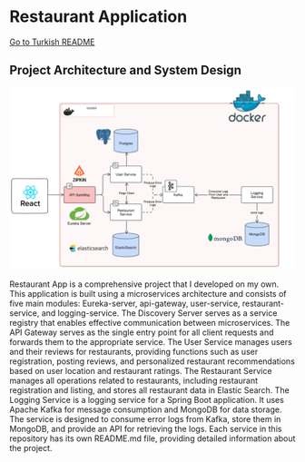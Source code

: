 # Restaurant Application

[Go to Turkish README](README_TR.md)

## Project Architecture and System Design

[![Restaurant Application Architecture](./img/project-design.png)](./img/project-design.png)

Restaurant App is a comprehensive project that I developed on my own. This application is built using a microservices architecture and consists of five main modules: Eureka-server, api-gateway, user-service, restaurant-service, and logging-service. The Discovery Server serves as a service registry that enables effective communication between microservices. The API Gateway serves as the single entry point for all client requests and forwards them to the appropriate service. The User Service manages users and their reviews for restaurants, providing functions such as user registration, posting reviews, and personalized restaurant recommendations based on user location and restaurant ratings. The Restaurant Service manages all operations related to restaurants, including restaurant registration and listing, and stores all restaurant data in Elastic Search. The Logging Service is a logging service for a Spring Boot application. It uses Apache Kafka for message consumption and MongoDB for data storage. The service is designed to consume error logs from Kafka, store them in MongoDB, and provide an API for retrieving the logs. Each service in this repository has its own README.md file, providing detailed information about the project.